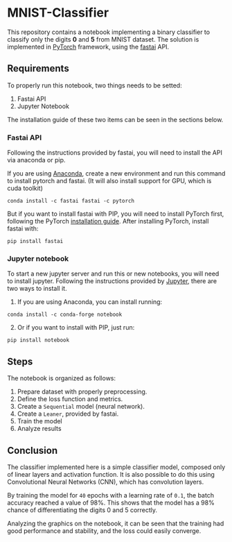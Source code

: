 # MNIST-Classifier

This repository contains a notebook implementing a binary classifier to classify only the digits **0** and **5** from MNIST dataset. 
The solution is implemented in [PyTorch](https://pytorch.org/) framework, using the [fastai](https://docs.fast.ai/) API.

## Requirements

To properly run this notebook, two things needs to be setted:

1. Fastai API
2. Jupyter Notebook

The installation guide of these two items can be seen in the sections below.


### Fastai API
Following the instructions provided by fastai, you will need to install the API via anaconda or pip.

If you are using [Anaconda](https://www.anaconda.com/), create a new environment and run this command to install pytorch and fastai. (It will also install support for GPU, which is cuda toolkit)

```
conda install -c fastai fastai -c pytorch
```

But if you want to install fastai with PIP, you will need to install PyTorch first, following the PyTorch [installation guide](https://pytorch.org/get-started/locally/). After installing PyTorch, install fastai with:

```
pip install fastai
```

### Jupyter notebook

To start a new jupyter server and run this or new notebooks, you will need to install jupyter.
Following the instructions provided by [Jupyter](https://jupyter.org/install), there are two ways to install it.

1. If you are using Anaconda, you can install running:

```
conda install -c conda-forge notebook
```

2. Or if you want to install with PIP, just run:

```
pip install notebook
```

## Steps

The notebook is organized as follows:

1. Prepare dataset with properly preprocessing.
2. Define the loss function and metrics.
3. Create a `Sequential` model (neural network).
4. Create a `Leaner`, provided by fastai.
5. Train the model
6. Analyze results

## Conclusion

The classifier implemented here is a simple classifier model, composed only of linear layers and activation function. It is also possible to do this using Convolutional Neural Networks (CNN), which has convolution layers.

By training the model for `40` epochs with a learning rate of `0.1`, the batch accuracy reached a value of 98%. This shows that the model has a 98% chance of differentiating the digits 0 and 5 correctly. 

Analyzing the graphics on the notebook, it can be seen that the training had good performance and stability, and the loss could easily converge.
